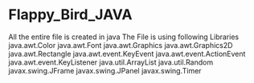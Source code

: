 # Flappy_Bird_JAVA
All the entire file is created in java 
The File is using following Libraries
java.awt.Color
java.awt.Font
java.awt.Graphics
java.awt.Graphics2D
java.awt.Rectangle
java.awt.event.KeyEvent
java.awt.event.ActionEvent
java.awt.event.KeyListener
java.util.ArrayList
java.util.Random
javax.swing.JFrame
javax.swing.JPanel
javax.swing.Timer
